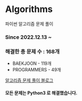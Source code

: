 # Algorithms
파이썬 알고리즘 문제 풀이
### Since 2022.12.13 ~
### 해결한 총 문제 수 : 168개
- BAEKJOON - 119개
- PROGRAMMERS - 49개

[알고리즘 문제 풀이 블로그](https://monzheld.tistory.com/category/%E2%8C%A8%EF%B8%8F%20Algorithms)
#### 모든 문제는 Python3 로 해결했습니다.
